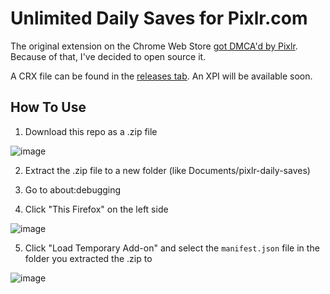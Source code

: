 # Unlimited Daily Saves for Pixlr.com

The original extension on the Chrome Web Store [got DMCA'd by Pixlr](https://www.lumendatabase.org/notices/34809232).
Because of that, I've decided to open source it.

A CRX file can be found in the [releases tab](https://github.com/ClaytonTDM/daily-saves-for-pixlr/releases). An XPI will be available soon.

## How To Use

1. Download this repo as a .zip file

![image](https://github.com/ClaytonTDM/daily-saves-for-pixlr/assets/71360210/380fda3b-b5f8-4ca1-8333-eb9bd792d269)

2. Extract the .zip file to a new folder (like Documents/pixlr-daily-saves)

3. Go to about:debugging

4. Click "This Firefox" on the left side

![image](https://github.com/ClaytonTDM/daily-saves-for-pixlr/assets/71360210/19275460-d1ec-4813-8db0-dfca60135879)

5. Click "Load Temporary Add-on" and select the `manifest.json` file in the folder you extracted the .zip to

![image](https://github.com/ClaytonTDM/daily-saves-for-pixlr/assets/71360210/cd7b7d51-e7ce-4272-a6f5-a8c336f2d077)
